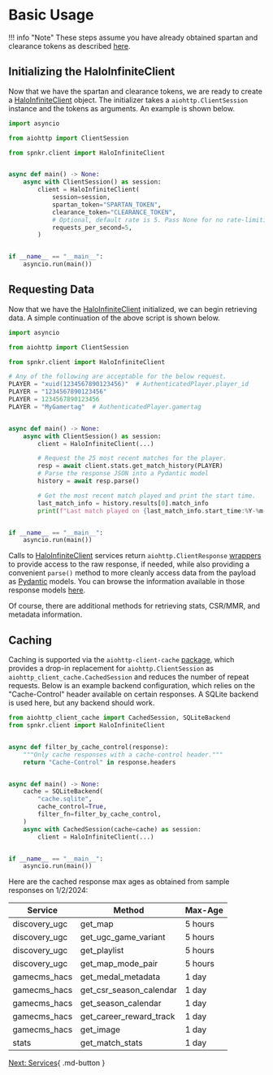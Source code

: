 # Basic Usage

!!! info "Note"
    These steps assume you have already obtained spartan and clearance tokens as described [here](getting-started.md).

## Initializing the HaloInfiniteClient

Now that we have the spartan and clearance tokens, we are ready to create a [HaloInfiniteClient](reference/client.md) object. The initializer takes a `aiohttp.ClientSession` instance and the tokens as arguments. An example is shown below.

```python
import asyncio

from aiohttp import ClientSession

from spnkr.client import HaloInfiniteClient


async def main() -> None:
    async with ClientSession() as session:
        client = HaloInfiniteClient(
            session=session,
            spartan_token="SPARTAN_TOKEN",
            clearance_token="CLEARANCE_TOKEN",
            # Optional, default rate is 5. Pass None for no rate-limiting
            requests_per_second=5,
        )


if __name__ == "__main__":
    asyncio.run(main())
```

## Requesting Data

Now that we have the [HaloInfiniteClient](reference/client.md) initialized, we can begin retrieving data. A simple continuation of the above script is shown below.

```python
import asyncio

from aiohttp import ClientSession

from spnkr.client import HaloInfiniteClient

# Any of the following are acceptable for the below request.
PLAYER = "xuid(1234567890123456)"  # AuthenticatedPlayer.player_id
PLAYER = "1234567890123456"
PLAYER = 1234567890123456
PLAYER = "MyGamertag"  # AuthenticatedPlayer.gamertag


async def main() -> None:
    async with ClientSession() as session:
        client = HaloInfiniteClient(...)

        # Request the 25 most recent matches for the player.
        resp = await client.stats.get_match_history(PLAYER)
        # Parse the response JSON into a Pydantic model
        history = await resp.parse()

        # Get the most recent match played and print the start time.
        last_match_info = history.results[0].match_info
        print(f"Last match played on {last_match_info.start_time:%Y-%m-%d}")


if __name__ == "__main__":
    asyncio.run(main())
```

Calls to [HaloInfiniteClient](reference/client.md) services return `aiohttp.ClientResponse` [wrappers](reference/responses.md) to provide access to the raw response, if needed, while also providing a convenient `parse()` method to more cleanly access data from the payload as [Pydantic](https://docs.pydantic.dev/latest/) models. You can browse the information available in those response models [here](reference/models.md).

Of course, there are additional methods for retrieving stats, CSR/MMR, and metadata information.

## Caching

Caching is supported via the `aiohttp-client-cache` [package](https://pypi.org/project/aiohttp-client-cache/), which provides a drop-in replacement for `aiohttp.ClientSession` as `aiohttp_client_cache.CachedSession` and reduces the number of repeat requests. Below is an example backend configuration, which relies on the "Cache-Control" header available on certain responses. A SQLite backend is used here, but any backend should work.

```python
from aiohttp_client_cache import CachedSession, SQLiteBackend
from spnkr.client import HaloInfiniteClient


async def filter_by_cache_control(response):
    """Only cache responses with a cache-control header."""
    return "Cache-Control" in response.headers


async def main() -> None:
    cache = SQLiteBackend(
        "cache.sqlite",
        cache_control=True,
        filter_fn=filter_by_cache_control,
    )
    async with CachedSession(cache=cache) as session:
        client = HaloInfiniteClient(...)


if __name__ == "__main__":
    asyncio.run(main())
```

Here are the cached response max ages as obtained from sample responses on 1/2/2024:

| Service | Method | Max-Age |
| ------- | ------ | ------------ |
| discovery_ugc | get_map | 5 hours |
| discovery_ugc | get_ugc_game_variant | 5 hours |
| discovery_ugc | get_playlist | 5 hours |
| discovery_ugc | get_map_mode_pair | 5 hours |
| gamecms_hacs | get_medal_metadata | 1 day |
| gamecms_hacs | get_csr_season_calendar | 1 day |
| gamecms_hacs | get_season_calendar | 1 day |
| gamecms_hacs | get_career_reward_track | 1 day |
| gamecms_hacs | get_image | 1 day |
| stats | get_match_stats | 1 day |

[Next: Services](reference/services.md){ .md-button }